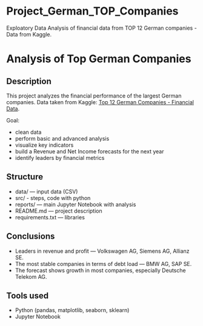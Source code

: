 # Project_German_TOP_Companies
Exploatory Data Analysis of financial data from TOP 12 German companies - Data from Kaggle.
#  Analysis of Top German Companies

##  Description
This project analyzes the financial performance of the largest German companies.
Data taken from Kaggle: [Top 12 German Companies - Financial Data](https://www.kaggle.com/datasets/heidarmirhajisadati/top-12-german-companies-financial-data).

Goal:
- clean data
- perform basic and advanced analysis
- visualize key indicators
- build a Revenue and Net Income forecasts for the next year
- identify leaders by financial metrics

##  Structure
- data/ — input data (CSV)
- src/ - steps, code with python
- reports/ —  main Jupyter Notebook with analysis
- README.md — project description
- requirements.txt — libraries


##  Conclusions
- Leaders in revenue and profit — Volkswagen AG, Siemens AG, Allianz SE.
- The most stable companies in terms of debt load — BMW AG, SAP SE.
- The forecast shows growth in most companies, especially Deutsche Telekom AG.

##  Tools used
- Python (pandas, matplotlib, seaborn, sklearn)
- Jupyter Notebook
